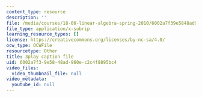 ```yaml
---
content_type: resource
description: ''
file: /media/courses/18-06-linear-algebra-spring-2010/6002a7f39e5848ad960ec2c4f8895bc4_nHlE7EgJFds.srt
file_type: application/x-subrip
learning_resource_types: []
license: https://creativecommons.org/licenses/by-nc-sa/4.0/
ocw_type: OCWFile
resourcetype: Other
title: 3play caption file
uid: 6002a7f3-9e58-48ad-960e-c2c4f8895bc4
video_files:
  video_thumbnail_file: null
video_metadata:
  youtube_id: null
---
```

